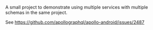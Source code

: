 A small project to demonstrate using multiple services with multiple schemas in the same project.

See https://github.com/apollographql/apollo-android/issues/2487